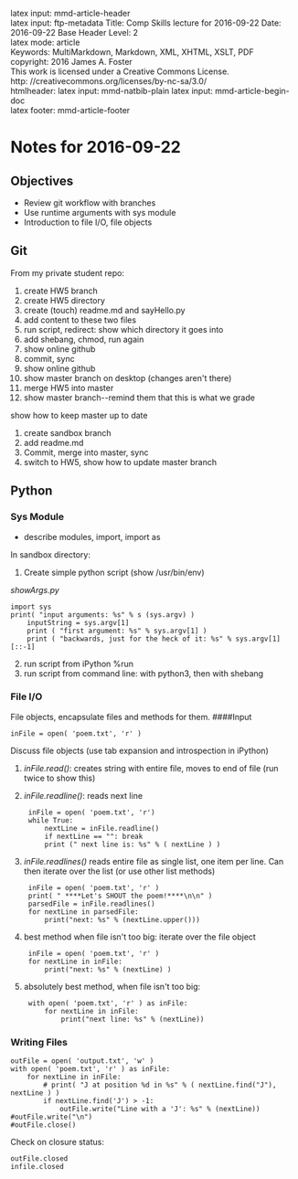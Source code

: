 latex input:	mmd-article-header  
latex input:	ftp-metadata 
Title:	Comp Skills lecture for 2016-09-22
Date:	2016-09-22
Base Header Level:	2  
latex mode:	article  
Keywords:	MultiMarkdown, Markdown, XML, XHTML, XSLT, PDF   
copyright:	2016 James A. Foster  
	This work is licensed under a Creative Commons License.  
	http:	//creativecommons.org/licenses/by-nc-sa/3.0/  
htmlheader:	<script type="text/javascript" src="http://cdn.mathjax.org/mathjax/latest/MathJax.js?config=TeX-AMS-MML_HTMLorMML"></script>
latex input:	mmd-natbib-plain
latex input:	mmd-article-begin-doc  
latex footer:	mmd-article-footer  

# Notes for 2016-09-22 #
## Objectives

* Review git workflow with branches
* Use runtime arguments with sys module
* Introduction to file I/O, file objects

## Git ##
From my private student repo:

1. create HW5 branch
2. create HW5 directory
3. create (touch) readme.md and sayHello.py
4. add content to these two files
5. run script, redirect: show which directory it goes into
6. add shebang, chmod, run again
7. show online github
8. commit, sync
8. show online github
9. show master branch on desktop (changes aren't there)
10. merge HW5 into master
11. show master branch--remind them that this is what we grade


show how to keep master up to date
	
1. create sandbox branch
2. add readme.md
3. Commit, merge into master, sync
4. switch to HW5, show how to update master branch

## Python ##
### Sys Module ###

* describe modules, import, import as

In sandbox directory:

1. Create simple python script (show /usr/bin/env)

*showArgs.py*

	import sys
	print( "input arguments: %s" % s (sys.argv) )
    	inputString = sys.argv[1] 
    	print ( "first argument: %s" % sys.argv[1] )
    	print ( "backwards, just for the heck of it: %s" % sys.argv[1][::-1]

2. run script from iPython %run
3. run script from command line: with python3, then with shebang

### File I/O ###
File objects, encapsulate files and methods for them.
####Input

	inFile = open( 'poem.txt', 'r' )
Discuss file objects (use tab expansion and introspection in iPython)

1. *inFile.read()*: creates string with entire file, moves to end of file (run twice to show this)
2. *inFile.readline()*: reads next line

		inFile = open( 'poem.txt', 'r')
		while True:
			nextLine = inFile.readline()
			if nextLine == "": break
			print (" next line is: %s" % ( nextLine ) )

3. *inFile.readlines()* reads entire file as single list, one item per line. Can then iterate over the list (or use other list methods)

		inFile = open( 'poem.txt', 'r' ) 
		print( " ****Let's SHOUT the poem!****\n\n" )
		parsedFile = inFile.readlines()
		for nextLine in parsedFile:
			print("next: %s" % (nextLine.upper()))

4. best method when file isn't too big: iterate over the file object

		inFile = open( 'poem.txt', 'r' ) 
		for nextLine in inFile:
			print("next: %s" % (nextLine) )

5. absolutely best method, when file isn't too big:

		with open( 'poem.txt', 'r' ) as inFile:
			for nextLine in inFile:
				print("next line: %s" % (nextLine))
### Writing Files ###

	outFile = open( 'output.txt', 'w' )
	with open( 'poem.txt', 'r' ) as inFile:
		for nextLine in inFile:
			# print( "J at position %d in %s" % ( nextLine.find("J"), nextLine ) )
			if nextLine.find('J') > -1:
				outFile.write("Line with a 'J': %s" % (nextLine))
	#outFile.write("\n")
	#outFile.close()

Check on closure status: 

	outFile.closed
	infile.closed
